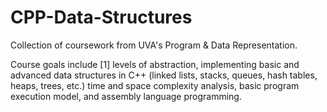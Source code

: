 # CPP-Data-Structures
Collection of coursework from UVA's Program & Data Representation. <br/>

Course goals include [1] levels of abstraction, implementing basic and advanced data structures in C++ (linked lists, stacks, queues, hash tables, heaps, trees, etc.) time and space complexity analysis, basic program execution model, and assembly language programming.
